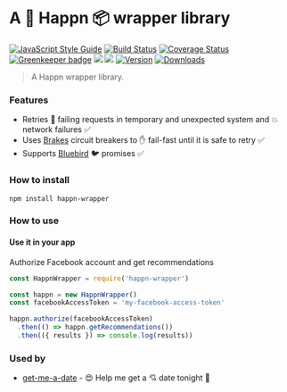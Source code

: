 # A :revolving_hearts: Happn :package: wrapper library

[![JavaScript Style Guide](https://img.shields.io/badge/code%20style-standard-brightgreen.svg)](http://standardjs.com/)
[![Build Status](https://travis-ci.org/hfreire/happn-wrapper.svg?branch=master)](https://travis-ci.org/hfreire/happn-wrapper)
[![Coverage Status](https://coveralls.io/repos/github/hfreire/happn-wrapper/badge.svg?branch=master)](https://coveralls.io/github/hfreire/happn-wrapper?branch=master)
[![Greenkeeper badge](https://badges.greenkeeper.io/hfreire/happn-wrapper.svg)](https://greenkeeper.io/)
[![](https://img.shields.io/github/release/hfreire/happn-wrapper.svg)](https://github.com/hfreire/happn-wrapper/releases)
[![](https://img.shields.io/badge/license-MIT-blue.svg)](LICENSE)
[![Version](https://img.shields.io/npm/v/happn-wrapper.svg)](https://www.npmjs.com/package/happn-wrapper)
[![Downloads](https://img.shields.io/npm/dt/happn-wrapper.svg)](https://www.npmjs.com/package/happn-wrapper) 

> A Happn wrapper library.

### Features
* Retries :shit: failing requests in temporary and unexpected system and :boom: network failures :white_check_mark:
* Uses [Brakes](https://github.com/awolden/brakes) circuit breakers to :hand: fail-fast until it is safe to retry :white_check_mark: 
* Supports [Bluebird](https://github.com/petkaantonov/bluebird) :bird: promises :white_check_mark:

### How to install
```
npm install happn-wrapper
```

### How to use

#### Use it in your app
Authorize Facebook account and get recommendations
```javascript
const HappnWrapper = require('happn-wrapper')

const happn = new HappnWrapper()
const facebookAccessToken = 'my-facebook-access-token'

happn.authorize(facebookAccessToken)
  .then(() => happn.getRecommendations())
  .then(({ results }) => console.log(results))
```

### Used by
* [get-me-a-date](https://github.com/hfreire/get-me-a-date) - :heart_eyes: Help me get a :cupid: date tonight :first_quarter_moon_with_face:
